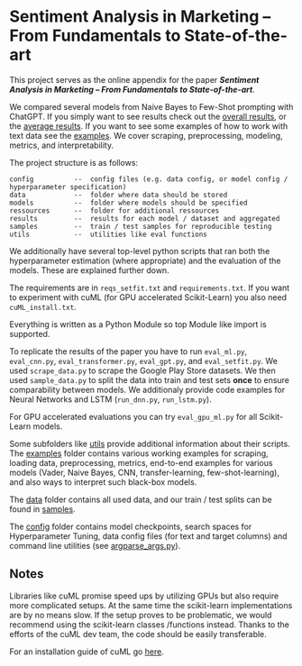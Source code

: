 # Sentiment Analysis in Marketing – From Fundamentals to State-of-the-art
This project serves as the online appendix for the paper ***Sentiment Analysis in Marketing – From Fundamentals to State-of-the-art***.

We compared several models from Naive Bayes to Few-Shot prompting with ChatGPT.
If you simply want to see results check out the [overall results](./results/overview/overall_scores_F1.xlsx),
or the [average results](./results/overview/summary_average.xlsx).
If you want to see some examples of how to work with text data see the [examples](./examples/).
We cover scraping, preprocessing, modeling, metrics, and interpretability.

The project structure is as follows:

```
config          --  config files (e.g. data config, or model config / hyperparameter specification)
data            --  folder where data should be stored
models          --  folder where models should be specified
ressources      --  folder for additional ressources
results         --  results for each model / dataset and aggregated
samples         --  train / test samples for reproducible testing
utils           --  utilities like eval functions
```
We additionally have several top-level python scripts that ran both the hyperparameter estimation (where appropriate) and the evaluation of the models.
These are explained further down.

The requirements are in `reqs_setfit.txt` and `requirements.txt`. If you want to experiment with cuML (for GPU accelerated Scikit-Learn) you also need `cuML_install.txt`.


Everything is written as a Python Module so top Module like import is supported.

To replicate the results of the paper you have to run `eval_ml.py`, `eval_cnn.py`, `eval_transformer.py`, `eval_gpt.py`, and `eval_setfit.py`. We used `scrape_data.py` to scrape the Google Play Store datasets.
We then used `sample_data.py` to split the data into train and test sets **once** to ensure comparability between models.
We additionaly provide code examples for Neural Networks and LSTM (`run_dnn.py`, `run_lstm.py`).

For GPU accelerated evaluations you can try `eval_gpu_ml.py` for all Scikit-Learn models. 

Some subfolders like [utils](./utils/) provide additional information about their scripts.
The [examples](./examples/) folder contains various working examples for scraping, loading data, preprocessing, metrics, end-to-end examples for various models (Vader, Naive Bayes, CNN, transfer-learning, few-shot-learning), and also ways to interpret such black-box models.

The [data](./data/) folder contains all used data, and our train / test splits can be found in [samples](./samples/). 

The [config](./config/) folder contains model checkpoints, search spaces for Hyperparameter Tuning, data config files (for text and target columns) and command line utilities (see [argparse_args.py](./config/utils_config/argparse_args.py)).


## Notes

Libraries like cuML promise speed ups by utilizing GPUs but also require more complicated setups. At the same time the scikit-learn implementations are by no means slow. If the setup proves to be problematic, we would recommend using the scikit-learn classes /functions instead. Thanks to the efforts of the cuML dev team, the code should be easily transferable.

For an installation guide of cuML go [here](./cuML_install.txt).